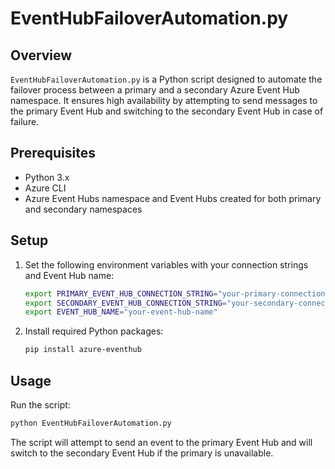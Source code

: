 # EventHubFailoverAutomation.py

## Overview
`EventHubFailoverAutomation.py` is a Python script designed to automate the failover process between a primary and a secondary Azure Event Hub namespace. It ensures high availability by attempting to send messages to the primary Event Hub and switching to the secondary Event Hub in case of failure.

## Prerequisites
- Python 3.x
- Azure CLI
- Azure Event Hubs namespace and Event Hubs created for both primary and secondary namespaces

## Setup
1. Set the following environment variables with your connection strings and Event Hub name:
   ```bash
   export PRIMARY_EVENT_HUB_CONNECTION_STRING="your-primary-connection-string"
   export SECONDARY_EVENT_HUB_CONNECTION_STRING="your-secondary-connection-string"
   export EVENT_HUB_NAME="your-event-hub-name"
   ```

2. Install required Python packages:
   ```bash
   pip install azure-eventhub
   ```

## Usage
Run the script:
```bash
python EventHubFailoverAutomation.py
```

The script will attempt to send an event to the primary Event Hub and will switch to the secondary Event Hub if the primary is unavailable.